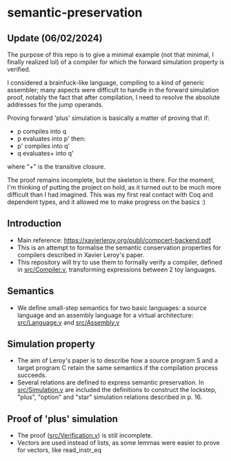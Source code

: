 # semantic-preservation

## Update (06/02/2024)

The purpose of this repo is to give a minimal example (not that minimal, I finally realized lol) of a compiler for which the forward simulation property is verified.

I considered a brainfuck-like language, compiling to a kind of generic assembler; many aspects were difficult to handle in the forward simulation proof, notably the fact that after compilation, I need to resolve the absolute addresses for the jump operands.

Proving forward 'plus' simulation is basically a matter of proving that if:
- p compiles into q
- p evaluates into p'
then:
- p' compiles into q'
- q evaluates+ into q'

where "+" is the transitive closure.

The proof remains incomplete, but the skeleton is there. For the moment, I'm thinking of putting the project on hold, as it turned out to be much more difficult than I had imagined. This was my first real contact with Coq and dependent types, and it allowed me to make progress on the basics :)

## Introduction

- Main reference: https://xavierleroy.org/publi/compcert-backend.pdf
- This is an attempt to formalise the semantic conservation properties for compilers described in Xavier Leroy's paper.
- This repository will try to use them to formally verify a compiler, defined in [src/Compiler.v](src/Compiler.v), transforming expressions between 2 toy languages.

## Semantics

- We define small-step semantics for two basic languages: a source language and an assembly language for a virtual architecture: [src/Language.v](src/Language.v) and [src/Assembly.v](src/Assembly.v)
  
## Simulation property

- The aim of Leroy's paper is to describe how a source program S and a target program C retain the same semantics if the compilation process succeeds.
- Several relations are defined to express semantic preservation. In [src/Simulation.v](src/Simulation.v) are included the definitions to construct the lockstep, "plus", "option" and "star" simulation relations described in p. 16.

## Proof of 'plus' simulation

- The proof ([src/Verification.v](src/Verification.v)) is still incomplete.
- Vectors are used instead of lists, as some lemmas were easier to prove for vectors, like read\_instr\_eq
